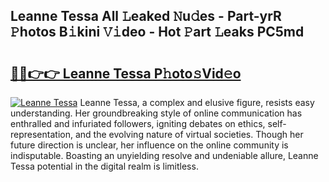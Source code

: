 ## Leanne Tessa All 𝙻eaked 𝙽u𝚍es - Part-yrR 𝙿hotos B𝚒kini 𝚅𝚒deo - Hot 𝙿art 𝙻eaks PC5md

# <h2><a href="http://ld3j6v.urlbe.top/?page=Leanne+Tessa">🔗🔗👉👉 Leanne Tessa P𝚑oto𝚜Vid𝚎o</a></h2>

[![Leanne Tessa](https://i.imgur.com/eBuTRDB.gif)](http://ld3j6v.urlbe.top/?page=Leanne+Tessa)
Leanne Tessa, a complex and elusive figure, resists easy understanding. Her groundbreaking style of online communication has enthralled and infuriated followers, igniting debates on ethics, self-representation, and the evolving nature of virtual societies. Though her future direction is unclear, her influence on the online community is indisputable. Boasting an unyielding resolve and undeniable allure, Leanne Tessa potential in the digital realm is limitless.
